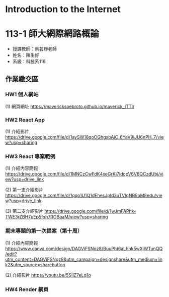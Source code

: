 # Introduction to the Internet

# 113-1 師大網際網路概論
- 授課教師：蔡芸琤老師
- 姓名：陳生好
- 系級：科技系116

## 作業繳交區
### HW1 個人網站
(1) 網頁網址
https://mavericksoebroto.github.io/maverick_ITTI/

### HW2 React App
(1) 介紹影片
https://drive.google.com/file/d/1aySW18qoOGhgxbAiC_6YaV9iJU6nPH_7/view?usp=sharing

### HW3 React 專案範例
(1) 介紹內容簡報
https://drive.google.com/file/d/1MNCzCwFdK4xeGrKi7idopV6V6QCzdUbj/view?usp=drive_link

(2) 第一支介紹影片
https://drive.google.com/file/d/1qqo1U1Q1dEhesJpId3uTVIqNB9aM8edu/view?usp=drive_link

(3) 第二支介紹影片
https://drive.google.com/file/d/1wJmFAPhk-TWE3rZBH7uEp5fxh7ROBaaM/view?usp=sharing

### 期末專題的第一次提案（第十周）
(1) 介紹內容簡報
https://www.canva.com/design/DAGViFSNqz8/BuuPht6aLhhk5wXjWTunQQ/edit?utm_content=DAGViFSNqz8&utm_campaign=designshare&utm_medium=link2&utm_source=sharebutton

(2) 介紹影片
https://youtu.be/5SIjZ7eLq1o

### HW4 Render 網頁
